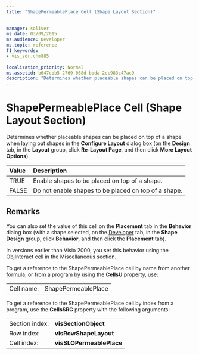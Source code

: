 ```yaml
---
title: "ShapePermeablePlace Cell (Shape Layout Section)"
 
 
manager: soliver
ms.date: 03/09/2015
ms.audience: Developer
ms.topic: reference
f1_keywords:
- vis_sdr.chm885
 
localization_priority: Normal
ms.assetid: b647cbb5-2769-068d-bbda-2dc983c47ac9
description: "Determines whether placeable shapes can be placed on top of a shape when laying out shapes in the Configure Layout dialog box (on the Design tab, in the Layout group, click Re-Layout Page, and then click More Layout Options)."
---
```


# ShapePermeablePlace Cell (Shape Layout Section)

Determines whether placeable shapes can be placed on top of a shape when laying out shapes in the **Configure Layout** dialog box (on the **Design** tab, in the **Layout** group, click **Re-Layout Page**, and then click **More Layout Options**).
  
|**Value**|**Description**|
|:-----|:-----|
|TRUE  <br/> |Enable shapes to be placed on top of a shape.  <br/> |
|FALSE  <br/> |Do not enable shapes to be placed on top of a shape.  <br/> |
   
## Remarks

You can also set the value of this cell on the **Placement** tab in the **Behavior** dialog box (with a shape selected, on the [Developer](run-in-developer-mode-display-the-developer-tab.md) tab, in the **Shape Design** group, click **Behavior**, and then click the **Placement** tab). 
  
In versions earlier than Visio 2000, you set this behavior using the ObjInteract cell in the Miscellaneous section.
  
To get a reference to the ShapePermeablePlace cell by name from another formula, or from a program by using the **CellsU** property, use: 
  
|||
|:-----|:-----|
|Cell name:  <br/> |ShapePermeablePlace  <br/> |
   
To get a reference to the ShapePermeablePlace cell by index from a program, use the **CellsSRC** property with the following arguments: 
  
|||
|:-----|:-----|
|Section index:  <br/> |**visSectionObject** <br/> |
|Row index:  <br/> |**visRowShapeLayout** <br/> |
|Cell index:  <br/> |**visSLOPermeablePlace** <br/> |
   

